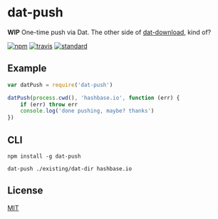 # dat-push

**WIP** One-time push via Dat. The other side of [dat-download](https://github.com/joehand/dat-download), kind of?

[![npm][npm-image]][npm-url]
[![travis][travis-image]][travis-url]
[![standard][standard-image]][standard-url]

## Example

```js
var datPush = require('dat-push')

datPush(process.cwd(), 'hashbase.io', function (err) {
    if (err) throw err
    console.log('done pushing, maybe? thanks')
})
```

## CLI

```
npm install -g dat-push

dat-push ./existing/dat-dir hashbase.io
```

## License

[MIT](LICENSE)

[npm-image]: https://img.shields.io/npm/v/dat-download.svg?style=flat-square
[npm-url]: https://www.npmjs.com/package/dat-download
[travis-image]: https://img.shields.io/travis/joehand/dat-download.svg?style=flat-square
[travis-url]: https://travis-ci.org/joehand/dat-download
[standard-image]: https://img.shields.io/badge/code%20style-standard-brightgreen.svg?style=flat-square
[standard-url]: http://npm.im/standard
